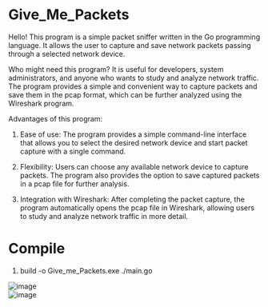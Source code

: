 # Give_Me_Packets  
Hello! This program is a simple packet sniffer written in the Go programming language. It allows the user to capture and save network packets passing through a selected network device.    
  
Who might need this program? It is useful for developers, system administrators, and anyone who wants to study and analyze network traffic. The program provides a simple and convenient way to capture packets and save them in the pcap format, which can be further analyzed using the Wireshark program.  
  
Advantages of this program:  
  
1. Ease of use: The program provides a simple command-line interface that allows you to select the desired network device and start packet capture with a single command.  
 
2. Flexibility: Users can choose any available network device to capture packets. The program also provides the option to save captured packets in a pcap file for further analysis.  
  
3. Integration with Wireshark: After completing the packet capture, the program automatically opens the pcap file in Wireshark, allowing users to study and analyze network traffic in more detail.  


# Compile  
1. build -o Give_me_Packets.exe ./main.go

![image](https://github.com/c0mrade12211/Give_Me_Packets/assets/132468035/6abfd1ff-d422-4efd-adaf-f4fed3feefd1)   
![image](https://github.com/c0mrade12211/Give_Me_Packets/assets/132468035/71acc74c-8326-450e-9b4a-ffea2e58b2af)
